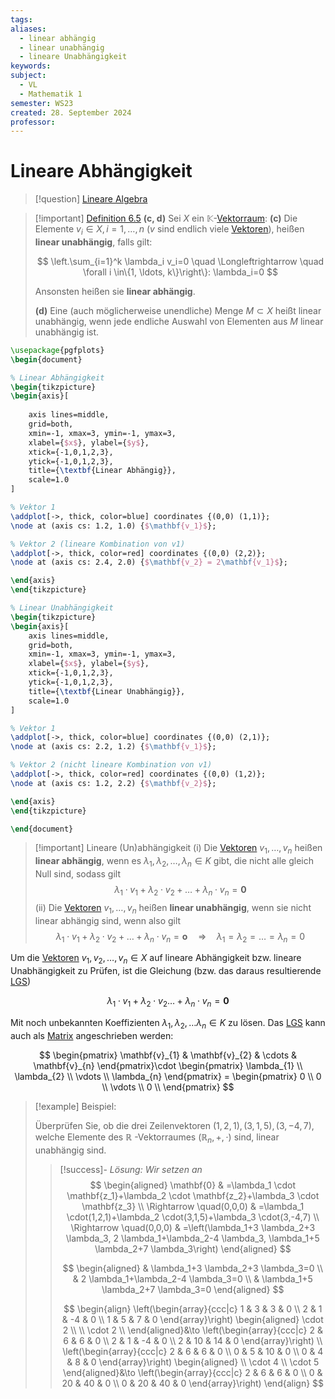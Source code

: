 ```yaml
---
tags: 
aliases:
  - linear abhängig
  - linear unabhängig
  - lineare Unabhängigkeit
keywords: 
subject:
  - VL
  - Mathematik 1
semester: WS23
created: 28. September 2024
professor:
---
```

 

# Lineare Abhängigkeit

> [!question] [Lineare Algebra](../{MOC}%20Lineare%20Algebra.md)

> [!important] [Definition 6.5](../{MOC}%20Lineare%20Algebra.md) **(c, d)** Sei $X$ ein $\mathbb{K}$-[Vektorraum](Vektorraum.md):
> **(c)** Die Elemente $v_i \in X, i=1, \ldots, n$ ($v$ sind endlich viele [Vektoren](Vektor.md)), heißen **linear unabhängig**, falls gilt:
> 
> $$
> \left.\sum_{i=1}^k \lambda_i v_i=0 \quad \Longleftrightarrow \quad \forall i \in\{1, \ldots, k\}\right\}: \lambda_i=0
> $$
> 
> 
> Ansonsten heißen sie **linear abhängig**.
> 
> **(d)** Eine (auch möglicherweise unendliche) Menge $M \subset X$ heißt linear unabhängig, wenn jede endliche Auswahl von Elementen aus $M$ linear unabhängig ist.

```tikz
\usepackage{pgfplots}
\begin{document}

% Linear Abhängigkeit
\begin{tikzpicture}
\begin{axis}[
    
    axis lines=middle, 
    grid=both,
    xmin=-1, xmax=3, ymin=-1, ymax=3,
    xlabel={$x$}, ylabel={$y$},
    xtick={-1,0,1,2,3},
    ytick={-1,0,1,2,3},
    title={\textbf{Linear Abhängig}},
    scale=1.0
]

% Vektor 1
\addplot[->, thick, color=blue] coordinates {(0,0) (1,1)};
\node at (axis cs: 1.2, 1.0) {$\mathbf{v_1}$};

% Vektor 2 (lineare Kombination von v1)
\addplot[->, thick, color=red] coordinates {(0,0) (2,2)};
\node at (axis cs: 2.4, 2.0) {$\mathbf{v_2} = 2\mathbf{v_1}$};

\end{axis}
\end{tikzpicture}

% Linear Unabhängigkeit
\begin{tikzpicture}
\begin{axis}[
    axis lines=middle, 
    grid=both,
    xmin=-1, xmax=3, ymin=-1, ymax=3,
    xlabel={$x$}, ylabel={$y$},
    xtick={-1,0,1,2,3},
    ytick={-1,0,1,2,3},
    title={\textbf{Linear Unabhängig}},
    scale=1.0
]

% Vektor 1
\addplot[->, thick, color=blue] coordinates {(0,0) (2,1)};
\node at (axis cs: 2.2, 1.2) {$\mathbf{v_1}$};

% Vektor 2 (nicht lineare Kombination von v1)
\addplot[->, thick, color=red] coordinates {(0,0) (1,2)};
\node at (axis cs: 1.2, 2.2) {$\mathbf{v_2}$};

\end{axis}
\end{tikzpicture}

\end{document}
```

> [!important] Lineare (Un)abhängigkeit
> (i) Die [Vektoren](Vektor.md) $v_{1}, \ldots, v_{n}$ heißen **linear abhängig**, wenn es $\lambda_1, \lambda_{2}, \ldots, \lambda_{n} \in K$ gibt, die nicht alle gleich Null sind, sodass gilt
> $$
\lambda_{1} \cdot v_{1}+\lambda_{2} \cdot v_{2}+\ldots+\lambda_{n} \cdot v_{n}=\mathbf{0}
> $$
> (ii) Die [Vektoren](Vektor.md) $v_1, \ldots, v_n$ heißen **linear unabhängig**, wenn sie nicht linear abhängig sind, wenn also gilt
> $$
\lambda_{1} \cdot v_{1}+\lambda_{2} \cdot v_{2}+\ldots+\lambda_{n} \cdot v_{n}=\mathbf{o} \quad \Rightarrow \quad \lambda_{1}=\lambda_{2}=\ldots=\lambda_{n}=0
> $$

Um die [Vektoren](Vektor.md) $v_{1},v_{2},\dots,v_{n}\in X$ auf lineare Abhängigkeit bzw. lineare Unabhängigkeit zu Prüfen, ist die Gleichung (bzw. das daraus resultierende [LGS](Lineare%20Gleichungssysteme.md))

$$
\lambda_{1}\cdot v_{1}+\lambda_{2}\cdot v_{2}\dots+\lambda_{n}\cdot v_{n}= \mathbf{0}
$$

Mit noch unbekannten Koeffizienten $\lambda_{1},\lambda_{2},\dots\lambda_{n}\in K$ zu lösen.
Das [LGS](Lineare%20Gleichungssysteme.md) kann auch als [Matrix](Matrix.md) angeschrieben werden:

$$
\begin{pmatrix}
\mathbf{v}_{1} & \mathbf{v}_{2} & \cdots  & \mathbf{v}_{n}
\end{pmatrix}\cdot \begin{pmatrix}
\lambda_{1} \\ \lambda_{2} \\ \vdots \\ \lambda_{n}
\end{pmatrix} = \begin{pmatrix}
0 \\ 0 \\ \vdots \\ 0 \\
\end{pmatrix}
$$

> [!example] Beispiel:
>
> Überprüfen Sie, ob die drei Zeilenvektoren $(1,2,1),(3,1,5),(3,-4,7)$, welche Elemente des $\mathbb{R}$ -Vektorraumes $\left(\mathbb{R}_n,+, \cdot\right)$ sind, linear unabhängig sind.
> 
> > [!success]- *Lösung: Wir setzen an*
> > $$
\begin{aligned}
\mathbf{0} & =\lambda_1 \cdot \mathbf{z_1}+\lambda_2 \cdot \mathbf{z_2}+\lambda_3 \cdot \mathbf{z_3} \\
\Rightarrow \quad(0,0,0) & =\lambda_1 \cdot(1,2,1)+\lambda_2 \cdot(3,1,5)+\lambda_3 \cdot(3,-4,7) \\
\Rightarrow \quad(0,0,0) & =\left(\lambda_1+3 \lambda_2+3 \lambda_3, 2 \lambda_1+\lambda_2-4 \lambda_3, \lambda_1+5 \lambda_2+7 \lambda_3\right)
\end{aligned}
> > $$
> >
> > $$
\begin{aligned}
& \lambda_1+3 \lambda_2+3 \lambda_3=0 \\
& 2 \lambda_1+\lambda_2-4 \lambda_3=0 \\
& \lambda_1+5 \lambda_2+7 \lambda_3=0
\end{aligned}
> >$$
> >
> > $$
\begin{align}
\left(\begin{array}{ccc|c}
1 & 3 & 3 & 0 \\
2 & 1 & -4 & 0 \\
1 & 5 & 7 & 0
\end{array}\right)
\begin{aligned}
\cdot 2 \\ \\ \cdot 2 \\
\end{aligned}&\to
\left(\begin{array}{ccc|c}
2 & 6 & 6 & 0 \\
2 & 1 & -4 & 0 \\
2 & 10 & 14 & 0
\end{array}\right)
\\
\left(\begin{array}{ccc|c}
2 & 6 & 6 & 0 \\
0 & 5 & 10 & 0 \\
0 & 4 & 8 & 0
\end{array}\right)
\begin{aligned}
\\ \cdot 4 \\ \cdot 5
\end{aligned}&\to
\left(\begin{array}{ccc|c}
2 & 6 & 6 & 0 \\
0 & 20 & 40 & 0 \\
0 & 20 & 40 & 0
\end{array}\right)
\end{align}
> > $$
